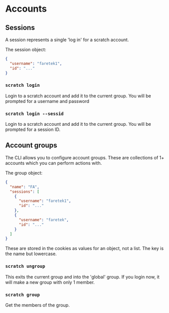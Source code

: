 # Accounts

## Sessions

A session represents a single 'log in' for a scratch account.

The session object:
```json
{
  "username": "faretek1",
  "id": "..."
}
```

### `scratch login`

Login to a scratch account and add it to the current group. You will be prompted for a username and password

### `scratch login --sessid`

Login to a scratch account and add it to the current group. You will be prompted for a session ID.

## Account groups

The CLI allows you to configure account groups. These are collections of 1+ accounts which you can perform actions with.

The group object:
```json
{
  "name": "FA",
  "sessions": [
    {
      "username": "faretek1",
      "id": "..."
    },
    {
      "username": "faretek",
      "id": "..."
    }
  ]
}
```

These are stored in the cookies as values for an object, not a list. The key is the name but lowercase.

### `scratch ungroup`

This exits the current group and into the 'global' group. If you login now, it will make a new group with only 1 member.

### `scratch group`

Get the members of the group. 